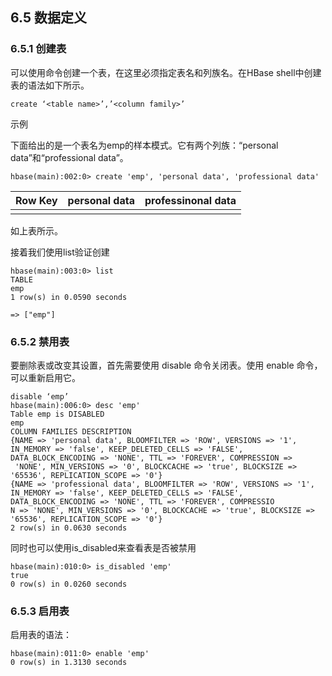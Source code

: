 ## 6.5 数据定义

### 6.5.1 创建表

可以使用命令创建一个表，在这里必须指定表名和列族名。在HBase shell中创建表的语法如下所示。

```
create ‘<table name>’,’<column family>’
```

示例

下面给出的是一个表名为emp的样本模式。它有两个列族：“personal data”和“professional data”。

```
hbase(main):002:0> create 'emp', 'personal data', 'professional data'
```

| Row  Key | personal data | professinonal data |
| :--- | :--- | :--- |
|  |  |  |

如上表所示。

接着我们使用list验证创建

```
hbase(main):003:0> list
TABLE                                                                                                                                                                                
emp                                                                                                                                                                                  
1 row(s) in 0.0590 seconds

=> ["emp"]
```

### 6.5.2 禁用表

要删除表或改变其设置，首先需要使用 disable 命令关闭表。使用 enable 命令，可以重新启用它。

```
disable ‘emp’
hbase(main):006:0> desc 'emp'
Table emp is DISABLED                                                                                                                                                                
emp                                                                                                                                                                                  
COLUMN FAMILIES DESCRIPTION                                                                                                                                                          
{NAME => 'personal data', BLOOMFILTER => 'ROW', VERSIONS => '1', IN_MEMORY => 'false', KEEP_DELETED_CELLS => 'FALSE', DATA_BLOCK_ENCODING => 'NONE', TTL => 'FOREVER', COMPRESSION =>
 'NONE', MIN_VERSIONS => '0', BLOCKCACHE => 'true', BLOCKSIZE => '65536', REPLICATION_SCOPE => '0'}                                                                                  
{NAME => 'professional data', BLOOMFILTER => 'ROW', VERSIONS => '1', IN_MEMORY => 'false', KEEP_DELETED_CELLS => 'FALSE', DATA_BLOCK_ENCODING => 'NONE', TTL => 'FOREVER', COMPRESSIO
N => 'NONE', MIN_VERSIONS => '0', BLOCKCACHE => 'true', BLOCKSIZE => '65536', REPLICATION_SCOPE => '0'}                                                                              
2 row(s) in 0.0630 seconds
```

同时也可以使用is\_disabled来查看表是否被禁用

```
hbase(main):010:0> is_disabled 'emp'
true                                                                                                                                                                                 
0 row(s) in 0.0260 seconds
```

### 6.5.3 启用表

启用表的语法：

```
hbase(main):011:0> enable 'emp'
0 row(s) in 1.3130 seconds
```



